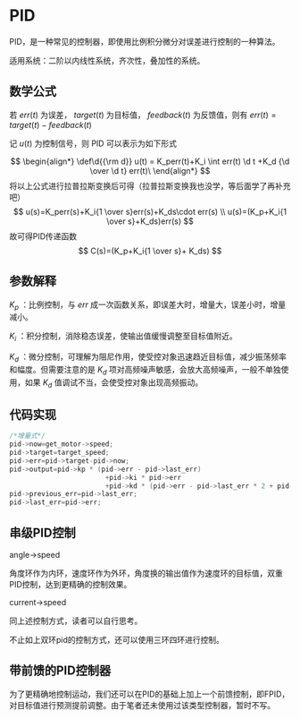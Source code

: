 # PID

PID，是一种常见的控制器，即使用比例积分微分对误差进行控制的一种算法。

适用系统：二阶以内线性系统，齐次性，叠加性的系统。

## 数学公式

若 $err(t)$ 为误差， $target(t)$ 为目标值， $feedback(t)$ 为反馈值，则有 $err(t) = target(t) - feedback(t)$

记 $u(t)$ 为控制信号，则 PID 可以表示为如下形式

$$
\begin{align*}
\def\d{{\rm d}}
u(t) = K_perr(t)+K_i \int err(t) \d t +K_d {\d \over \d t} err(t)\
\end{align*}
$$
将以上公式进行拉普拉斯变换后可得（拉普拉斯变换我也没学，等后面学了再补充吧）
$$
u(s)=K_perr(s)+K_i{1 \over s}err(s)+K_ds\cdot err(s) \\
u(s)=(K_p+K_i{1 \over s}+K_ds)err(s)
$$
故可得PID传递函数
$$
C(s)=(K_p+K_i{1 \over s}+ K_ds)
$$

## 参数解释

$K_p$ ：比例控制，与 $err$ 成一次函数关系，即误差大时，增量大，误差小时，增量减小。

$K_i$ ：积分控制，消除稳态误差，使输出值缓慢调整至目标值附近。

$K_d$ ：微分控制，可理解为阻尼作用，使受控对象迅速趋近目标值，减少振荡频率和幅度。但需要注意的是 $K_d$ 项对高频噪声敏感，会放大高频噪声，一般不单独使用，如果 $K_d$ 值调试不当，会使受控对象出现高频振动。

## 代码实现

```C
/*增量式*/
pid->now=get_motor->speed;
pid->target=target_speed;
pid->err=pid->target-pid->now;
pid->output=pid->kp * (pid->err - pid->last_err)
						+pid->ki * pid->err
						+pid->kd * (pid->err - pid->last_err * 2 + pid->previous_err);
pid->previous_err=pid->last_err;
pid->last_err=pid->err;
```

## 串级PID控制

angle->speed

角度环作为内环，速度环作为外环，角度换的输出值作为速度环的目标值，双重PID控制，达到更精确的控制效果。

current->speed

同上述控制方式，读者可以自行思考。

不止如上双环pid的控制方式，还可以使用三环四环进行控制。

## 带前馈的PID控制器

为了更精确地控制运动，我们还可以在PID的基础上加上一个前馈控制，即FPID，对目标值进行预测提前调整。由于笔者还未使用过该类型控制器，暂时不写。
